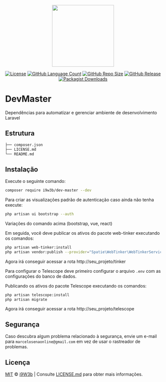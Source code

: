 <p align="center" class="text-center" style="text-align:center;"><a href="https://github.com/i9w3b" target="_blank"><img src="https://cdn.jsdelivr.net/gh/i9w3b/cdn/img/logo-200px.png" width="200"></a></p>
<p align="center" class="text-center" style="text-align:center;">
<a href="https://github.com/i9w3b/dev-master/blob/master/LICENSE.md"><img src="https://img.shields.io/github/license/i9w3b/dev-master" alt="License"></a>
<a href="https://github.com/i9w3b/dev-master"><img src="https://img.shields.io/github/languages/count/i9w3b/dev-master" alt="GitHub Language Count"></a>
<a href="https://github.com/i9w3b/dev-master"><img src="https://img.shields.io/github/repo-size/i9w3b/dev-master" alt="GitHub Repo Size"></a>
<a href="https://github.com/i9w3b/dev-master/releases"><img src="https://img.shields.io/github/v/release/i9w3b/dev-master" alt="GitHub Release"></a>
<a href="https://packagist.org/packages/i9w3b/dev-master"><img alt="Packagist Downloads" src="https://img.shields.io/packagist/dt/i9w3b/dev-master"></a>
</p>

# DevMaster

Dependências para automatizar e gerenciar ambiente de desenvolvimento Laravel

## Estrutura

```bash
├── composer.json
├── LICENSE.md
└── README.md
```

## Instalação

Execute o seguinte comando:

```bash
composer require i9w3b/dev-master --dev
```

Para criar as visualizações padrão de autenticação caso ainda não tenha execute:

```bash
php artisan ui bootstrap --auth
```

Variações do comando acima (bootstrap, vue, react)

Em seguida, você deve publicar os ativos do pacote web-tinker executando os comandos:

```bash
php artisan web-tinker:install
php artisan vendor:publish --provider="Spatie\WebTinker\WebTinkerServiceProvider" --tag="config"
```

Agora irá conseguir acessar a rota http://seu_projeto/tinker

Para configurar o Telescope deve primeiro configurar o arquivo `.env` com as configurações do banco de dados.

Publicando os ativos do pacote Telescope executando os comandos:

```bash
php artisan telescope:install
php artisan migrate
```

Agora irá conseguir acessar a rota http://seu_projeto/telescope

## Segurança

Caso descubra algum problema relacionado à segurança, envie um e-mail para `marcelosenaonline@gmail.com` em vez de usar o rastreador de problemas.

## Licença

[MIT](https://github.com/i9w3b/dev-master/blob/master/LICENSE.md) © [i9W3b](https://github.com/i9w3b) | Consulte [LICENSE.md](https://github.com/i9w3b/dev-master/blob/master/LICENSE.md) para obter mais informações.